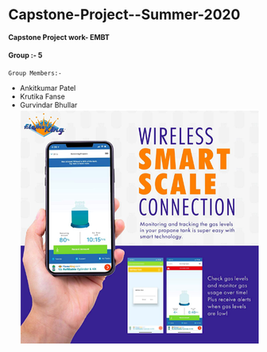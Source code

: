 # Capstone-Project--Summer-2020
#### Capstone Project work- EMBT
#### Group :- 5
    Group Members:- 
   - Ankitkumar Patel 
   - Krutika Fanse
   - Gurvindar Bhullar
[![image](https://github.com/ankitpatel9300/Capstone-Project--Summer-2020/blob/master/Screenshot%20from%202020-06-28%2016-12-19.png)](https://www.amazon.ca/Flame-King-Smart-Propane-Scale/dp/B07NRC2W4C)


